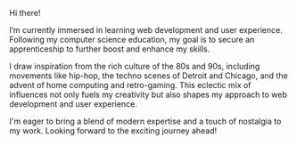 
Hi there!

I’m currently immersed in learning web development and user experience. Following my computer science education, my goal is to secure an apprenticeship to further boost and enhance my skills.

I draw inspiration from the rich culture of the 80s and 90s, including movements like hip-hop, the techno scenes of Detroit and Chicago, and the advent of home computing and retro-gaming. This eclectic mix of influences not only fuels my creativity but also shapes my approach to web development and user experience.

I'm eager to bring a blend of modern expertise and a touch of nostalgia to my work. Looking forward to the exciting journey ahead!
